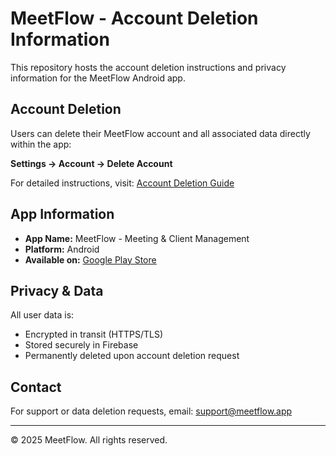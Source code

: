  # MeetFlow - Account Deletion Information

This repository hosts the account deletion instructions and privacy information for the MeetFlow Android app.

## Account Deletion

Users can delete their MeetFlow account and all associated data directly within the app:

**Settings → Account → Delete Account**

For detailed instructions, visit: [Account Deletion Guide](https://yourusername.github.io/meetflow/account-deletion.html)

## App Information

- **App Name:** MeetFlow - Meeting & Client Management
- **Platform:** Android
- **Available on:** [Google Play Store](https://play.google.com/store/apps/details?id=com.aacrazy.meetflow)

## Privacy & Data

All user data is:
- Encrypted in transit (HTTPS/TLS)
- Stored securely in Firebase
- Permanently deleted upon account deletion request

## Contact

For support or data deletion requests, email: support@meetflow.app

---

© 2025 MeetFlow. All rights reserved.
